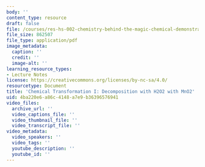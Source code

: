 ```yaml
---
body: ''
content_type: resource
draft: false
file: /courses/res-hs-002-chemistry-behind-the-magic-chemical-demonstrations-for-the-classroom/steaming_gun.pdf
file_size: 862507
file_type: application/pdf
image_metadata:
  caption: ''
  credit: ''
  image-alt: ''
learning_resource_types:
- Lecture Notes
license: https://creativecommons.org/licenses/by-nc-sa/4.0/
resourcetype: Document
title: 'Chemical Transformation I: Decomposition with H2O2 with MnO2'
uid: 4ba220e6-a86c-4148-a7e9-b36396576941
video_files:
  archive_url: ''
  video_captions_file: ''
  video_thumbnail_file: ''
  video_transcript_file: ''
video_metadata:
  video_speakers: ''
  video_tags: ''
  youtube_description: ''
  youtube_id: ''
---
```

